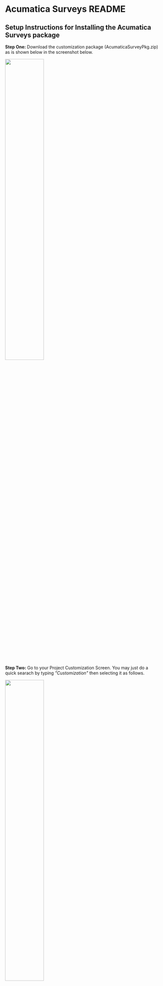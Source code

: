 # Acumatica Surveys README

## Setup Instructions for Installing the Acumatica Surveys package

**Step One:** Download the customization package (AcumaticaSurveyPkg.zip) as is shown below in the screenshot below.

<img src="/docs/images/SS1-DownloadPackage.PNG" height="50%" width="50%">

**Step Two:** Go to your Project Customization Screen. You may just do a quick searach by typing *"Customization"* then selecting it as follows.

<img src="/docs/images/SS0-CustomizationProjects.PNG" height="50%" width="50%">

**Step Three:** Upload & import the package you downloaded to your **Acumatica 2019R2** instance by clicking on the *Customization* menu which you will now find in the upper-righthand of the Acumatica application.  Then select **Manage Customizations** from the drop down list as illustrated below.

<img src="/docs/images/SS1-ImportCustPackage.PNG" height="50%" width="50%">

Next, click on the **Import** tab and select *"Import New Project"* from the dropdown list as shown below.

<img src="/docs/images/SS2-ImportNewProject.PNG" height="50%" width="50%">

Then click on **Choose File** to open up the *File Manager* to select the **Acumatic Surveys** package.

<img src="/docs/images/SS2-UploadPackage.PNG" height="50%" width="50%">

**Step Four:** After the package is uploaded, you will need to publish it.  Select the package you just uploaded by clicking on its associated *checkbox* to the left and then click on the **Publish** tab to publish your package.  Once it's published, you are ready to create your fist Survey!

<img src="/docs/images/SS3-PublishPackage.PNG" height="50%" width="50%">



## Number Sequence Setup for your Surveys

Once the package is installed, you should see a new workspace called *“Surveys”* as shown here below.

<img src="/docs/images/Survey-Workspace.PNG" height="50%" width="50%">

Click on the *Survey Preferences menu* option.

**Survey preferences** - Surveys require a numbering sequence. Therefore, please set up a new number sequence called *“Survey ID”* and an *auto generating number,* such as: **SV10001**

<img src="/docs/images/SS4-SurveyPreferencesNumberingID.PNG" height="50%" width="50%">

Select the numbering sequence you created in the **Survey Preferences** *“Survey Numbering ID:”*
Surveys utilizes common *attributes* to create questions and answers. Therefore, please setup any new questions/answers as *attributes.*

After you have setup required attributes, you are now ready to create your first survey!



## Create a Survey

Click on Surveys in the workspace and click *Survey* under **Transactions.** 

<img src="/docs/images/SS4SurveyTransacationsSurvey.PNG" height="50%" width="50%">

The survey primary list screen **(SV2010PL)** loads with empty records. Click on the **+** to create a new survey which opens the new screen **SV201000**

<img src="/docs/images/SS4SurveyTransacationsSurvey2.PNG" height="50%" width="50%">

Specify the survey name and click *save* to generates a new auto sequence number. From the details tab, click **+** and add the new *attributes* as questions to this survey

<img src="/docs/images/SS5-CreateAttributesQuestions.PNG" height="50%" width="50%">

Next, specify the sort order sequence, if a question is required or mandatory for recipients to answer. 

From the **Recipients tab** click on the *“Add Recipients”* and select the employees who will participate in the survey.

<img src="/docs/images/SS5-RecipentsSelect.PNG" height="50%" width="50%">

***Note: You need to ensure all employees are linked to the User profile and their user accounts are Sync’d with their mobile phones and that they are able to use the Acumatica Mobile application***



## Send Survey
From the “Surveys” workspace, click “Send Survey” to process and activate the survey and send *Push Notifications* to mobile phones.

<img src="/docs/images/SS5-ProcessSendSurvey.PNG" height="50%" width="50%">

Next, click on the magnifying glass icon to search for your survey and select it.

<img src="/docs/images/SS5-SendSurveySelectID.PNG" height="50%" width="50%">

Then Send your Survey and wait for your responses.

<img src="/docs/images/SS5-SendSurveySend.PNG" height="50%" width="50%">

***Please note: you have to sync your device by connecting before sending surveys. Only registered mobile phones will receive the push notification, others will error out.***

Those records will be activated for survey responses with status as “New” and those who receive the push notification will have records with a status of “Sent.”

Users can select specific recipients from the list or click **SEND ALL.** Selected records could be also be sent with the “SEND” option.


## Using Automation Schedules in Acumatica to Set the Schedule Frequency & Duration ##
The ability to schedule surveys are an important feature to automate when surveys are sent out and the frequency that occur. You can easily levarage the built-in Acumatica Automation Schedule engine.

To create a scheudule for a survey, enter **Schedule** in the *Search* field and select **Automation Schedules** as depicted in the screenshot below.

<img src="/docs/images/SS1-AutomationSchedules.PNG" height="50%" width="50%">

Then enter the text for the description field for the new schedule and choose the start date.

<img src="/docs/images/SS3-AutomationSchedulesStartDate.PNG" height="50%" width="50%">

Afterwards, click on the **Schedule tab** and choose the time you would like the survey to be sent as shown below.

<img src="/docs/images/SS4-AutomationSchedulesStartTime.PNG" height="50%" width="50%">

In the Schedule tab shown above, you can also set the frequency: *hourly, daily, and monthly.* You can set other parameters as well, such as whether your schedule expires and when.  No need to go into any detail here, since the interface is standard & intuitive.

Once you have set up the schedule for a particular survey and saved it, you can view and montitor your schedules and adjust as necessary.

To view the statuses of any of the automated schedules, type in *Automation* in the search field and select **Automation Schedule Statuses* as shown in the sreenshot.

<img src="/docs/images/SS5-AutomationSchedulesStatus.PNG" height="50%" width="50%">

After clicking on the menu item, you will see all the *Automation Schedules.* Notice the example schedules at end of the tabulated list above.  You can see the surveys that have executed and the one created in our example that is pending to go out on 4/20/2020 at 8am.

Use the scheduling engine as it will save you time and energy in automating sending out schedules that are sent on a periodic basis.


## Survey Response
All recipients will receive notifications and can click on a link to login to the Acumatica mobile application on Android or iPhone/iOS and complete the survey. However, there are limitations with iOS at this time.  See the section below on **Known Limitations and Contraints** in the next section of this README.

Upon clicking the survey, you will need to click on **“QUESTIONS”** and review all the survey questions and answer them. After answering, click The back button **←**. 

For user recipients of the survey that you create, they should have a **Surveys** icon as shown in the screenshot below.

<img src="/docs/images/MobileSS-1.jpeg" height="25%" width="25%"> 

The user may need to scroll down to find the icon or they can simply click the ellipse **[...]** - the *three dots* or the three stacked linesto access the menu option and click **“SUBMIT”** to send the survey responses back to the system. By submitting the sur as you can see in the next screenshot.

<img src="/docs/images/MobileSS-2.jpeg" height="25%" width="25%">

After clicking on Surveys, the user will see a screen similar to this one below will a list of the surveys they have to respond to or have had already responded.

Once they complete the survey and send it, the status will change from *“Sent”* to *“Responded”.* 

<img src="/docs/images/MobileSS-3.jpeg" height="25%" width="25%">

Once the user clicks on a particular survey, they can view the questions and respond accordingly.

<img src="/docs/images/MobileSS-4.png" height="25%" width="25%">

And here you can see a question as a "multiple-choice" response via radio buttons on screen.

<img src="/docs/images/MobileSS-5.png" height="25%" width="25%">

## Suvey Dashboards ##
What's the point of a survey without metrics to meaure?  So yes, we built a beautiful dashboard which you can of course customize yourself to suit you needs.

In Acumatica on the web, we have a default dashboard as shown below.

<img src="/docs/images/DashboardSS-1.PNG" height="50%" width="50%">

and in the mobile application it renders as follows.

<img src="/docs/images/MobileDashboardSS-1.jpg" height="25%" width="25%">

So yes, some eye-candy for you visual and analytical folks out there.

## Using Business Events (draft section)

A business event is a data change or a set of conditions checked for on a schedule. 

It may include the following information:

- The general information about the business event (such as its name and type)
- The trigger conditions of the business event
- The schedule of the business event (if the conditions of the business event are checked for on a schedule)
- The generic inquiry parameters (if any parameter values have been specified for the business event)
- The email notification templates (if the business event has email notification templates as subscribers)

For our example scenario, we are interested in creating a *Business Event* & *email Notification* that is sent to the survey respondent's manager when they their employee reports symptoms such as a temperature that is not normal.

First, before creating the *Business Event*, we need to create a **Generic Inquiry** which returns a *Results Grid* with the survey data records with the "COVTEMP_Attributes" field/attribute that subsequently is used to "trigger" the business event when the condition we set is met.

To navigate to the *Generic Inquiry* screen, just type in *Generic* in **Search** and click on *Generic Inquiry* under Customization **Profiles** as illustrated below.

<img src="/docs/images/SS1-GITempMonitor0.PNG" height="50%" width="50%">

Next type in the name of your generic inquiry (TempMonitor) and click on the *checkbox* below the name you just entered to make it visible to the UI.

<img src="/docs/images/SS1-GITempMonitor1.PNG" height="50%" width="50%">

Then add the SurveyCollector Table.  You can search for it by typing "Survey" and then select it to include it in your generic inquiry.


<img src="/docs/images/SS1-GITempMonitor2.PNG" height="50%" width="50%">

After selecting the table, it will display as follows.

<img src="/docs/images/SS1-GITempMonitor3.PNG" height="50%" width="50%">

Next save your GI and then select the Results Grid tab to make sure it returns the data you will be needing.  As you can see from the screenshot below that the Temperature field we need is present, **COVTEMP_Attributes** which will be used to trigger our Business Event.

<img src="/docs/images/SS1-GITempMonitor4.PNG" height="50%" width="50%">

Now it's time to create our Business Event.

To configure the Acumatica to use a *business event process* to trigger an email notification, navigate to the **Business Events** form by typing Business Events in the search field.  

<img src="/docs/images/SS1-BusinessEventsSearch.PNG" height="50%" width="50%">

You can define a business event that relates to this business event process - in our case, Acumtica Surveys related processes - that instructs the system to perform an action or multiple actions in Acumatica itself. 

After navigating to the **Business Events**, form, click the "+" sign to create a new business event.

<img src="/docs/images/SS2-BusinessEventsNew.PNG" height="50%" width="50%">

You can create a business event that is triggered by a change to a specific *record change* for *survey responses* as an example. One that notifies the the company that one of thier employees has specific symptoms, such as a high temperature.

<img src="/docs/images/SS2-BusinessEventsNew2.PNG" height="50%" width="50%">

We will use our Generic Inquiry we created earlier for our *Event ID*. Just type in the the first part of the name of the GI in *Event ID* field search, *"Temp"* and select it.

<img src="/docs/images/SS2-BusinessEventsNew0.PNG" height="50%" width="50%">

You can see that the Screen Name & Screen ID were filled in for you and we are ready to add our trigger that fires our business event.  

<img src="/docs/images/SS2-BusinessEventsNew3.PNG" height="50%" width="50%">

Now we can build our trigger conditions that fire the event when survey respondent records a temperature is "not normal".


To do this, you simply choose the values for *Operation*, *Table Name*, *Field Name*, *Condition* as displayed below and save it.

<img src="/docs/images/SS2-BusinessEventsNew4.PNG" height="50%" width="50%">

You can now add a notification to the Business Event, such as an eMail Notification, Mobile Push, and Mobile SMS subcribers. This can be done by clicking on the Subscriber tab as shown below.

<img src="/docs/images/SS2-BusinessEventsNewSubscriber.PNG" height="50%" width="50%">

For more information on *Business Events*, click on the following links:

**[Business Events Help Topic](https://help-2019r2.acumatica.com/(W(1))/Help?ScreenId=ShowWiki&pageid=920e13d8-387c-404f-8b33-c200ac66df98)**

**[Mobile Notifications and Business Events Video](https://youtu.be/lCQhZwcOays)**

This README hopefully provided you the necessary guidance and help to successfully deploy and implement Acumatica Surveys.

If you have any questions or need assistance, you can post your questions in our [Stackoverflow forum](https://stackoverflow.com/questions/tagged/acumatica).

## Known Limitations and Constraints
The ability to delete the survey when it’s still active, but has not been processed/published.

A published survey that a user has responded to cannot be deleted.

Please note that there are issues with iOS devices with respect to attributes and notifications.  We are working on resolving these and will be updating our notes to reflect this in the next several days. 

Mobile Push Notifications will be sent only for android devices. For now, iOS users can use their web browser to view & respond to thier surveys, where they are selected as recipients.

## More Information
To see a demonstration of *Acumatica Surveys*, click on the following link: https://youtu.be/RV7jsTgsVNE.
